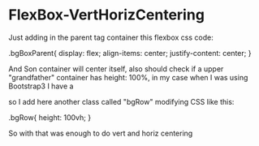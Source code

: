 # FlexBox-VertHorizCentering

Just adding in the parent tag container this flexbox css code:

.bgBoxParent{
			display: flex;
			align-items: center;
 			justify-content: center;
}

And Son container will center itself, also should check if a upper "grandfather" container has height: 100%, in my case when I was using Bootstrap3 I have a <DIV class="row "> so I add here another class called "bgRow" modifying CSS like this:

.bgRow{
				height: 100vh;
}

So with that was enough to do vert and horiz centering
